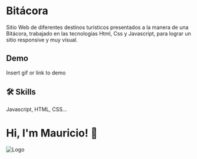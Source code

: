 

# Bitácora

Sitio Web de diferentes destinos turisticos presentados a la manera de una Bitácora, trabajado en las tecnologías Html, Css y Javascript, para lograr un sitio responsive y muy visual.

## Demo

Insert gif or link to demo


## 🛠 Skills
Javascript, HTML, CSS...


# Hi, I'm Mauricio! 👋




![Logo](https://dev-to-uploads.s3.amazonaws.com/uploads/articles/th5xamgrr6se0x5ro4g6.png)





